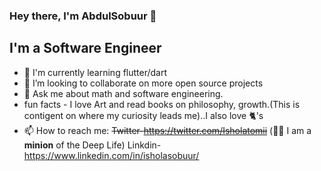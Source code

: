 ### Hey there, I'm AbdulSobuur 👋

## I'm a Software Engineer

- 🔭 I'm currently learning flutter/dart
- 👯 I’m looking to collaborate on more open source projects
-  💬 Ask me about math and software engineering.
-  fun facts - I love Art and read books on philosophy, growth.(This is contigent on where my curiosity leads me)..I also love 🐈's
- 📫 How to reach me: ~~Twitter-https://twitter.com/Isholatomii~~ (🤷‍♂️ I am a __minion__ of the Deep Life) Linkdin-https://www.linkedin.com/in/isholasobuur/
